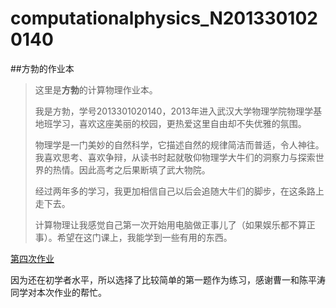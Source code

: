 # computationalphysics_N2013301020140
##方勃的作业本
>   这里是**方勃**的计算物理作业本。
>   
>   我是方勃，学号2013301020140，2013年进入武汉大学物理学院物理学基地班学习，喜欢这座美丽的校园，更热爱这里自由却不失优雅的氛围。
> 
>   物理学是一门美妙的自然科学，它描述自然的规律简洁而普适，令人神往。我喜欢思考、喜欢争辩，从读书时起就敬仰物理学大牛们的洞察力与探索世界的热情。因此高考之后果断填了武大物院。
>   
>   经过两年多的学习，我更加相信自己以后会追随大牛们的脚步，在这条路上走下去。
>   
>   计算物理让我感觉自己第一次开始用电脑做正事儿了（如果娱乐都不算正事）。希望在这门课上，我能学到一些有用的东西。

[第四次作业](https://github.com/fbbelief/computationalphysics_N2013301020140/blob/master/homework%204)

  因为还在初学者水平，所以选择了比较简单的第一题作为练习，感谢曹一和陈平涛同学对本次作业的帮忙。  

